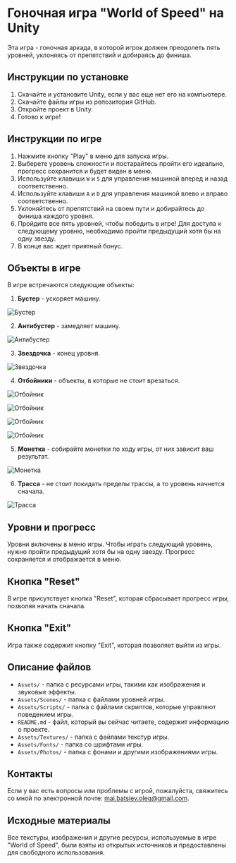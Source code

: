 # Гоночная игра "World of Speed" на Unity

Эта игра - гоночная аркада, в которой игрок должен преодолеть пять уровней, уклоняясь от препятствий и добираясь до финиша.

## Инструкции по установке

1. Скачайте и установите Unity, если у вас еще нет его на компьютере.
2. Скачайте файлы игры из репозитория GitHub.
3. Откройте проект в Unity.
4. Готово к игре!

## Инструкции по игре

1. Нажмите кнопку "Play" в меню для запуска игры.
2. Выберете уровень сложности и постарайтесь пройти его идеально, прогресс сохранится и будет виден в меню.
3. Используйте клавиши `W` и `S` для управления машиной вперед и назад соответственно.
4. Используйте клавиши `A` и `D` для управления машиной влево и вправо соответственно.
5. Уклоняйтесь от препятствий на своем пути и добирайтесь до финиша каждого уровня.
6. Пройдите все пять уровней, чтобы победить в игре! Для доступа к следующему уровню, необходимо пройти предыдущий хотя бы на одну звезду.
7. В конце вас ждет приятный бонус.

## Объекты в игре

В игре встречаются следующие объекты:

1. **Бустер** - ускоряет машину.

![Бустер](images_for_readme/booster.png)

2. **Антибустер** - замедляет машину.

![Антибустер](images_for_readme/antibooster.png)

3. **Звездочка** - конец уровня.

![Звездочка](images_for_readme/star.png)

4. **Отбойники** - объекты, в которые не стоит врезаться.

![Отбойник](images_for_readme/bumper.png)

![Отбойник](images_for_readme/b1.png)

![Отбойник](images_for_readme/b2.png)

![Отбойник](images_for_readme/b3.png)

5. **Монетка** - собирайте монетки по ходу игры, от них зависит ваш результат.

![Монетка](images_for_readme/bonus.png)

6. **Трасса** - не стоит покидать пределы трассы, а то уровень начнется сначала.

![Трасса](images_for_readme/lines.png)

## Уровни и прогресс

Уровни включены в меню игры. Чтобы играть следующий уровень, нужно пройти предыдущий хотя бы на одну звезду. Прогресс сохраняется и отображается в меню.

## Кнопка "Reset"

В игре присутствует кнопка "Reset", которая сбрасывает прогресс игры, позволяя начать сначала.

## Кнопка "Exit"

Игра также содержит кнопку "Exit", которая позволяет выйти из игры.

## Описание файлов

- `Assets/` - папка с ресурсами игры, такими как изображения и звуковые эффекты.
- `Assets/Scenes/` - папка с файлами уровней игры.
- `Assets/Scripts/` - папка с файлами скриптов, которые управляют поведением игры.
- `README.md` - файл, который вы сейчас читаете, содержит информацию о проекте.
- `Assets/Textures/` - папка с файлами текстур игры.
- `Assets/Fonts/` - папка со шрифтами игры.
- `Assets/Photos/` - папка с фонами и другими изображениями игры.

## Контакты

Если у вас есть вопросы или проблемы с игрой, пожалуйста, свяжитесь со мной по электронной почте: mai.batsiev.oleg@gmail.com.

## Исходные материалы

Все текстуры, изображения и другие ресурсы, используемые в игре "World of Speed", были взяты из открытых источников и предоставлены для свободного использования.
